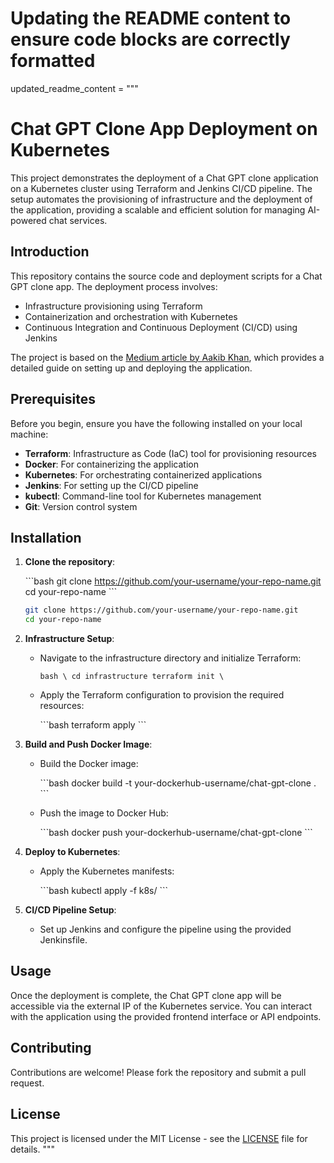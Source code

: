 # Updating the README content to ensure code blocks are correctly formatted

updated_readme_content = """
# Chat GPT Clone App Deployment on Kubernetes

This project demonstrates the deployment of a Chat GPT clone application on a Kubernetes cluster using Terraform and Jenkins CI/CD pipeline. The setup automates the provisioning of infrastructure and the deployment of the application, providing a scalable and efficient solution for managing AI-powered chat services.

## Introduction

This repository contains the source code and deployment scripts for a Chat GPT clone app. The deployment process involves:
- Infrastructure provisioning using Terraform
- Containerization and orchestration with Kubernetes
- Continuous Integration and Continuous Deployment (CI/CD) using Jenkins

The project is based on the [Medium article by Aakib Khan](https://aakibkhan1.medium.com/project-11-deployment-of-chat-gpt-clone-app-on-kubernetes-using-terraform-and-jenkins-ci-cd-904d9460aaf5), which provides a detailed guide on setting up and deploying the application.

## Prerequisites

Before you begin, ensure you have the following installed on your local machine:

- **Terraform**: Infrastructure as Code (IaC) tool for provisioning resources
- **Docker**: For containerizing the application
- **Kubernetes**: For orchestrating containerized applications
- **Jenkins**: For setting up the CI/CD pipeline
- **kubectl**: Command-line tool for Kubernetes management
- **Git**: Version control system

## Installation

1. **Clone the repository**:

   \```bash
   git clone https://github.com/your-username/your-repo-name.git
   cd your-repo-name
   \```

   ```bash
   git clone https://github.com/your-username/your-repo-name.git
   cd your-repo-name

2. **Infrastructure Setup**:

   - Navigate to the infrastructure directory and initialize Terraform:

     `bash \
     cd infrastructure
     terraform init
     \`

   - Apply the Terraform configuration to provision the required resources:

     \```bash
     terraform apply
     \```

3. **Build and Push Docker Image**:

   - Build the Docker image:

     \```bash
     docker build -t your-dockerhub-username/chat-gpt-clone .
     \```

   - Push the image to Docker Hub:

     \```bash
     docker push your-dockerhub-username/chat-gpt-clone
     \```

4. **Deploy to Kubernetes**:

   - Apply the Kubernetes manifests:

     \```bash
     kubectl apply -f k8s/
     \```

5. **CI/CD Pipeline Setup**:

   - Set up Jenkins and configure the pipeline using the provided Jenkinsfile.

## Usage

Once the deployment is complete, the Chat GPT clone app will be accessible via the external IP of the Kubernetes service. You can interact with the application using the provided frontend interface or API endpoints.

## Contributing

Contributions are welcome! Please fork the repository and submit a pull request.

## License

This project is licensed under the MIT License - see the [LICENSE](LICENSE) file for details.
"""
